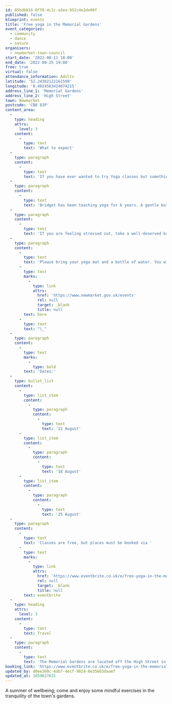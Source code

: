 ```yaml
---
id: 85bdb816-0ff0-4c1c-a3ea-952c4e2de89f
published: false
blueprint: events
title: 'Free yoga in the Memorial Gardens'
event_categories:
  - community
  - dance
  - nature
organisers:
  - newmarket-town-council
start_date: '2022-08-11 18:00'
end_date: '2022-08-25 19:00'
free: true
virtual: false
attendance_information: Adults
latitude: '52.24382122161599'
longitude: '0.4024563424074215'
address_line_1: 'Memorial Gardens'
address_line_2: 'High Street'
town: Newmarket
postcode: 'CB8 8JP'
content_area:
  -
    type: heading
    attrs:
      level: 3
    content:
      -
        type: text
        text: 'What to expect'
  -
    type: paragraph
    content:
      -
        type: text
        text: 'If you have ever wanted to try Yoga classes but something has been holding you back, now’s your time to sign up.'
  -
    type: paragraph
    content:
      -
        type: text
        text: 'Bridget has been teaching yoga for 6 years. A gentle but strengthening flow yoga class, suitable for all levels. The class will include pranayama (breathing techniques), asana (postures), relaxation, meditation and mindfulness.'
  -
    type: paragraph
    content:
      -
        type: text
        text: 'If you are feeling stressed out, take a well-deserved break and see how the classes in the Memorial Gardens can benefit you.'
  -
    type: paragraph
    content:
      -
        type: text
        text: 'Please bring your yoga mat and a bottle of water. You will be asked to sign a disclaimer before taking part in yoga classes; a copy of the disclaimer and more information about the event, can be found '
      -
        type: text
        marks:
          -
            type: link
            attrs:
              href: 'https://www.newmarket.gov.uk/events'
              rel: null
              target: _blank
              title: null
        text: here
      -
        type: text
        text: "\_"
  -
    type: paragraph
    content:
      -
        type: text
        marks:
          -
            type: bold
        text: 'Dates:'
  -
    type: bullet_list
    content:
      -
        type: list_item
        content:
          -
            type: paragraph
            content:
              -
                type: text
                text: '11 August'
      -
        type: list_item
        content:
          -
            type: paragraph
            content:
              -
                type: text
                text: '18 August'
      -
        type: list_item
        content:
          -
            type: paragraph
            content:
              -
                type: text
                text: '25 August'
  -
    type: paragraph
    content:
      -
        type: text
        text: 'Classes are free, but places must be booked via '
      -
        type: text
        marks:
          -
            type: link
            attrs:
              href: 'https://www.eventbrite.co.uk/e/free-yoga-in-the-memorial-gardens-tickets-328067678257?aff=ebdssbdestsearch'
              rel: null
              target: _blank
              title: null
        text: eventbrite
  -
    type: heading
    attrs:
      level: 3
    content:
      -
        type: text
        text: Travel
  -
    type: paragraph
    content:
      -
        type: text
        text: 'The Memorial Gardens are located off the High Street in Newmarket. Newmarket has several public car parks and a bus service.'
booking_link: 'https://www.eventbrite.co.uk/e/free-yoga-in-the-memorial-gardens-tickets-328067678257?aff=ebdssbdestsearch'
updated_by: d0ee360c-4db7-4ecf-9024-8e35603daaef
updated_at: 1659627631
---
```

A summer of wellbeing; come and enjoy some mindful exercises in the tranquility of the town's gardens.